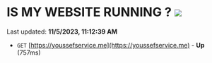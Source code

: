 # IS MY WEBSITE RUNNING ? [![](https://img.shields.io/static/v1?label=Sponsor&message=%E2%9D%A4&logo=GitHub&color=%23fe8e86)](https://github.com/sponsors/<username>)

Last updated: **11/5/2023, 11:12:39 AM**

- `GET` [https://youssefservice.me](https://youssefservice.me) - **Up** (757ms)
